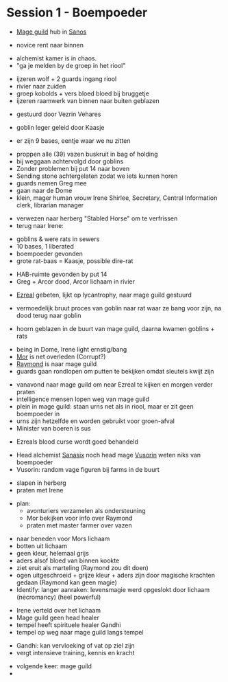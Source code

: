 # Session 1 - Boempoeder

- [Mage guild](https://bookstack.hemels.me/books/Inquisitors/page/mage-guild) hub in [Sanos](https://bookstack.hemels.me/books/Inquisitors/page/sanos)

+ novice rent naar binnen

- alchemist kamer is in chaos.
- "ga je melden by de groep in het riool"

+ ijzeren wolf + 2 guards ingang riool
+ rivier naar zuiden
+ groep kobolds + vers bloed bloed bij bruggetje
+ ijzeren raamwerk van binnen naar buiten geblazen

- gestuurd door Vezrin Vehares

+ goblin leger geleid door Kaasje

- er zijn 9 bases, eentje waar we nu zitten

+ proppen alle (39) vazen buskruit in bag of holding
+ bij weggaan achtervolgd door goblins
+ Zonder problemen bij put 14 naar boven
+ Sending stone achtergelaten zodat we iets kunnen horen
+ guards nemen Greg mee
+ gaan naar de Dome
+ klein, mager human vrouw Irene Shirlee, Secretary, Central Information clerk, librarian manager

- verwezen naar herberg "Stabled Horse" om te verfrissen
- terug naar Irene:

+ goblins & were rats in sewers
+ 10 bases, 1 liberated
+ boempoeder gevonden
+ grote rat-baas = Kaasje, possible dire-rat

- HAB-ruimte gevonden by put 14
- Greg + Arcor dood, Arcor lichaam in rivier

+ [Ezreal](https://bookstack.hemels.me/books/Inquisitors/page/ezreal) gebeten, lijkt op lycantrophy, naar mage guild gestuurd

- vermoedelijk bruut proces van goblin naar rat waar ze bang voor zijn, na dood terug naar goblin

+ hoorn geblazen in de buurt van mage guild, daarna kwamen goblins + rats

- being in Dome, Irene light ernstig/bang
- [Mor](https://bookstack.hemels.me/books/Inquisitors/page/sanos#Mor%20Ravav) is net overleden (Corrupt?)
- [Raymond](https://bookstack.hemels.me/books/Inquisitors/page/sanos#Raymond%20Staghorn) is naar mage guild
- guards gaan rondlopen om putten te bekijken omdat sleutels kwijt zijn

+ vanavond naar mage guild om near Ezreal te kijken en morgen verder praten
+ intelligence mensen lopen weg van mage guild
+ plein in mage guild: staan urns net als in riool, maar er zit geen boempoeder in
+ urns zijn hetzelfde en worden gebruikt voor groen-afval
+ Minister van boeren is sus

- Ezreals blood curse wordt goed behandeld

+ Head alchemist [Sanasix](https://bookstack.hemels.me/books/Inquisitors/page/mage-guild#Sanasix%20Azohra) noch head mage [Vusorin](https://bookstack.hemels.me/books/Inquisitors/page/mage-guild#Vusorin%20Vehares) weten niks van boempoeder
+ Vusorin: random vage figuren bij farms in de buurt

- slapen in herberg
- praten met Irene

+ plan:
    - avonturiers verzamelen als ondersteuning
    - Mor bekijken voor info over Raymond
    - praten met master farmer over vazen

- naar beneden voor Mors lichaam
- botten uit lichaam
- geen kleur, helemaal grijs
- aders alsof bloed van binnen kookte
- ziet eruit als marteling (Raymond zou dit doen)
- ogen uitgeschroeid + grijze kleur + aders zijn door magische krachten gedaan (Raymond kan geen magie)
- Identify: langer aanraken: levensmagie werd opgeslokt door lichaam (necromancy) (heel powerful)

+ Irene verteld over het lichaam
+ Mage guild geen head healer
+ tempel heeft spirituele healer Gandhi
+ tempel op weg naar mage guild langs tempel

- Gandhi: kan vervloeking of vat op ziel zijn
- vergt intensieve training, kennis en kracht

+ volgende keer: mage guild
+ 